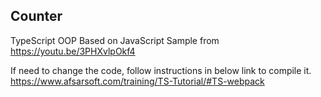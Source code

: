 ## Counter
TypeScript OOP
Based on JavaScript Sample from https://youtu.be/3PHXvlpOkf4

If need to change the code, follow instructions in below link to compile it.
https://www.afsarsoft.com/training/TS-Tutorial/#TS-webpack

